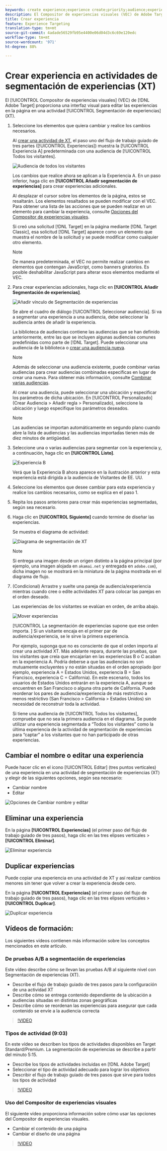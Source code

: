 ```yaml
---
keywords: create experience;experience create;priority;audience;experience;visual experience composer
description: El Compositor de experiencias visuales (VEC) de Adobe Target en Adobe Target proporciona una interfaz visual para editar las experiencias en la página en una actividad de segmentación de experiencias (XT).
title: Crear experiencia
feature: Experience Targeting
translation-type: tm+mt
source-git-commit: 4adade56529fb95e4400e06d04d3c6c69e120edc
workflow-type: tm+mt
source-wordcount: '971'
ht-degree: 88%

---
```



# Crear experiencia en actividades de segmentación de experiencias (XT)

El [!UICONTROL Compositor de experiencias visuales] (VEC) de [!DNL Adobe Target] proporciona una interfaz visual para editar las experiencias en la página en una actividad [!UICONTROL Segmentación de experiencias] (XT).

1. Seleccione los elementos que quiera cambiar y realice los cambios necesarios.

   Al [crear una actividad de XT](/help/c-activities/t-experience-target/t-xt-create/xt-create.md), el paso uno del flujo de trabajo guiado de tres partes ([!UICONTROL Experiencias]) muestra la [!UICONTROL Experiencia A] predeterminada con una audiencia de [!UICONTROL Todos los visitantes].

   ![Audiencia de todos los visitantes](/help/c-activities/t-experience-target/t-xt-create/assets/all-visitors.png)

   Los cambios que realice ahora se aplican a la Experiencia A. En un paso inferior, haga clic en **[!UICONTROL Añadir segmentación de experiencias]** para crear experiencias adicionales.

   Al desplazar el cursor sobre los elementos de la página, estos se resaltarán. Los elementos resaltados se pueden modificar con el VEC. Para obtener una lista de las acciones que se pueden realizar en un elemento para cambiar la experiencia, consulte [Opciones del Compositor de experiencias visuales](/help/c-experiences/c-visual-experience-composer/viztarget-options.md).

   Si creó una solicitud [!DNL Target] en la página mediante [!DNL Target Classic], esa solicitud [!DNL Target] aparece como un elemento que muestra el nombre de la solicitud y se puede modificar como cualquier otro elemento.

   >[!NOTE]
   >
   >De manera predeterminada, el VEC no permite realizar cambios en elementos que contengan JavaScript, como banners giratorios. Es posible deshabilitar JavaScript para alterar esos elementos mediante el VEC.

1. Para crear experiencias adicionales, haga clic en **[!UICONTROL Añadir Segmentación de experiencias]**.

   ![Añadir vínculo de Segmentación de experiencias](/help/c-activities/t-experience-target/t-xt-create/assets/add-experience-targeting.png)

   Se abre el cuadro de diálogo [!UICONTROL Seleccionar audiencia]. Si va a segmentar una experiencia a una audiencia, debe seleccionar la audiencia antes de añadir la experiencia.

   La biblioteca de audiencias contiene las audiencias que se han definido anteriormente, entre las que se incluyen algunas audiencias comunes predefinidas como parte de [!DNL Target]. Puede seleccionar una audiencia de la biblioteca o [crear una audiencia nueva](/help/c-target/c-audiences/audiences.md#concept_65BE870D290E412D8BBF557EEA67C271).

   >[!NOTE]
   >
   >Además de seleccionar una audiencia existente, puede combinar varias audiencias para crear audiencias combinadas específicas en lugar de crear una nueva. Para obtener más información, consulte [Combinar varias audiencias](/help/c-target/combining-multiple-audiences.md#concept_A7386F1EA4394BD2AB72399C225981E5).

   Al crear una audiencia, puede seleccionar una ubicación y especificar los parámetros de dicha ubicación. En [!UICONTROL Personalizado] (Crear Audiencia > Añadir regla > Personalizado), seleccione la ubicación y luego especifique los parámetros deseados.

   >[!NOTE]
   >
   >Las audiencias se importan automáticamente en segundo plano cuando abre la lista de audiencias y las audiencias importadas tienen más de diez minutos de antigüedad.

1. Seleccione una o varias audiencias para segmentar con la experiencia y, a continuación, haga clic en **[!UICONTROL Listo]**.

   ![Experiencia B](/help/c-activities/t-experience-target/t-xt-create/assets/experience-b.png)

   Verá que la Experiencia B ahora aparece en la ilustración anterior y esta experiencia está dirigida a la audiencia de Visitantes de EE. UU.

1. Seleccione los elementos que desee cambiar para esta experiencia y realice los cambios necesarios, como se explica en el paso 1.

1. Repita los pasos anteriores para crear más experiencias segmentadas, según sea necesario.

1. Haga clic en **[!UICONTROL Siguiente]** cuando termine de diseñar las experiencias.

   Se muestra el diagrama de actividad:

   ![Diagrama de segmentación de XT](/help/c-activities/t-experience-target/t-xt-create/assets/xt_diagram-new.png)

   >[!NOTE]
   >
   >Si entrega una imagen desde un origen distinto a la página principal (por ejemplo, una imagen alojada en `akamai.net` y entregada en `adobe.com`), dicha imagen no se mostrará en la miniatura de la página mostrada en el diagrama de flujo.

1. (Condicional) Arrastre y suelte una pareja de audiencia/experiencia mientras cuando cree o edite actividades XT para colocar las parejas en el orden deseado.

   Las experiencias de los visitantes se evalúan en orden, de arriba abajo.

   ![Mover experiencias](/help/c-activities/t-experience-target/t-xt-create/assets/move_experiences-new.png)

   [!UICONTROL La segmentación de experiencias supone que ese orden importa. ] Si un visitante encaja en el primer par de audiencia/experiencia, se le sirve la primera experiencia.

   Por ejemplo, suponga que no es consciente de que el orden importa al crear una actividad XT. Más adelante repara, durante las pruebas, que los visitantes que creía que encajarían en las experiencias B o C acaban en la experiencia A. Podría deberse a que las audiencias no son mutuamente excluyentes y no están situadas en el orden apropiado (por ejemplo, experiencia A = Estados Unidos, experiencia B = San Francisco, experiencia C = California). En este escenario, todos los usuarios de Estados Unidos entrarán en la experiencia A, aunque se encuentren en San Francisco o alguna otra parte de California. Puede reordenar los pares de audiencia/experiencia de más restrictivo a menos restrictivo (San Francisco > California > Estados Unidos) sin necesidad de reconstruir toda la actividad.

   Si tiene una audiencia de [!UICONTROL Todos los visitantes], compruebe que no sea la primera audiencia en el diagrama. Se puede utilizar una experiencia segmentada a “Todos los visitantes” como la última experiencia de la actividad de segmentación de experiencias para “captar” a los visitantes que no han participado de otras experiencias.

## Cambiar el nombre o editar una experiencia

Puede hacer clic en el icono [!UICONTROL Editar] (tres puntos verticales) de una experiencia en una actividad de segmentación de experiencias (XT) y elegir de las siguientes opciones, según sea necesario:

* Cambiar nombre
* Editar

![Opciones de Cambiar nombre y editar](/help/c-activities/t-experience-target/t-xt-create/assets/experience_edit-new.png)

## Eliminar una experiencia

En la página **[!UICONTROL Experiencias]** (el primer paso del flujo de trabajo guiado de tres pasos), haga clic en las tres elipses verticales > **[!UICONTROL Eliminar]**.

![Eliminar experiencia](/help/c-activities/t-experience-target/t-xt-create/assets/delete-experience.png)

## Duplicar experiencias

Puede copiar una experiencia en una actividad de XT y así realizar cambios menores sin tener que volver a crear la experiencia desde cero.

En la página **[!UICONTROL Experiencias]** (el primer paso del flujo de trabajo guiado de tres pasos), haga clic en las tres elipses verticales > **[!UICONTROL Duplicar]**.

![Duplicar experiencia](/help/c-activities/t-experience-target/t-xt-create/assets/duplicate_experience-new.png)

## Vídeos de formación:

Los siguientes vídeos contienen más información sobre los conceptos mencionados en este artículo.

### De pruebas A/B a segmentación de experiencias

Este vídeo describe cómo se llevan las pruebas A/B al siguiente nivel con Segmentación de experiencias (XT).

* Describe el flujo de trabajo guiado de tres pasos para la configuración de una actividad XT
* Describe cómo se entrega contenido dependiente de la ubicación a audiencias situadas en distintas zonas geográficas
* Describe cómo se reordenan las experiencias para asegurar que cada contenido se envíe a la audiencia correcta

>[!VIDEO](https://video.tv.adobe.com/v/22418/)

### Tipos de actividad (9:03)

En este vídeo se describen los tipos de actividades disponibles en Target Standard/Premium. La segmentación de experiencias se describe a partir del minuto 5:15.

* Describe los tipos de actividades incluidas en [!DNL Adobe Target]
* Seleccionar el tipo de actividad adecuado para lograr los objetivos
* Describir el flujo de trabajo guiado de tres pasos que sirve para todos los tipos de actividad

>[!VIDEO](https://video.tv.adobe.com/v/17386)

### Uso del Compositor de experiencias visuales

El siguiente vídeo proporciona información sobre cómo usar las opciones del Compositor de experiencias visuales.

* Cambiar el contenido de una página
* Cambiar el diseño de una página

>[!VIDEO](https://video.tv.adobe.com/v/17399)